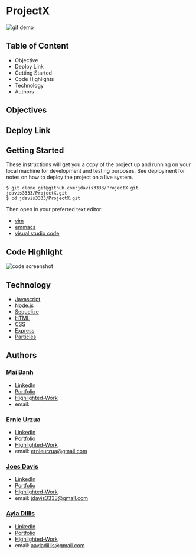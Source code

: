 # ProjectX

![gif demo]()

## Table of Content
- Objective
- Deploy Link
- Getting Started
- Code Highlights
- Technology
- Authors

## Objectives


## Deploy Link



## Getting Started
These instructions will get you a copy of the project up and running on your local machine for development and testing purposes. See deployment for notes on how to deploy the project on a live system.

```
$ git clone git@github.com:jdavis3333/ProjectX.git
jdavis3333/ProjectX.git
$ cd jdavis3333/ProjectX.git
```
Then open in your preferred text editor:
- [vim](https://www.vim.org/) 
- [emmacs](https://www.gnu.org/software/emacs/)
- [visual studio code](https://code.visualstudio.com/) 

## Code Highlight


![code screenshot]()


## Technology
* [Javascript](https://developer.mozilla.org/en-US/docs/Web/JavaScrip)
* [Node.js](https://node.js.org/)
* [Sequelize](https://sequelize.org/)
* [HTML](https://en.wikipedia.org/wiki/HTML5)
* [CSS](https://www.w3.org/Style/CSS/Overview.en.html)
* [Express](https://expressjs.com/)
* [Particles](https://vincentgarreau.com/particles.js/)


## Authors 
### [Mai Banh](https://github.com/mtbanh)
- [LinkedIn](https://www.linkedin.com/in/banhtmai/)
- [Portfolio]( )
- [Highlighted-Work]( )
- email: 

### [Ernie Urzua](https://github.com/ErnestUrzua)
- [LinkedIn](https://www.linkedin.com/in/ernesturzua/)
- [Portfolio](https://ernesturzua.github.io/Portfolio/)
- [Highlighted-Work](https://ernesturzua.github.io/Shoppinator/)
- email: ernieurzua@gmail.com

### [Joes Davis](https://github.com/jdavis3333)
- [LinkedIn]( )
- [Portfolio]( )
- [Highlighted-Work]( )
- email: jdavis3333@gmail.com

### [Ayla Dillis](https://github.com/ayladillis)
- [LinkedIn](https://www.linkedin.com/in/ayladillis/)
- [Portfolio](https://ayladillis.github.io/ayladillis_portfolio/)
- [Highlighted-Work](https://ayladillis.github.io/Coding-Bootcamp-Project-1-Zillow-Maps-API-AD/)
- email: aayladillis@gmail.com